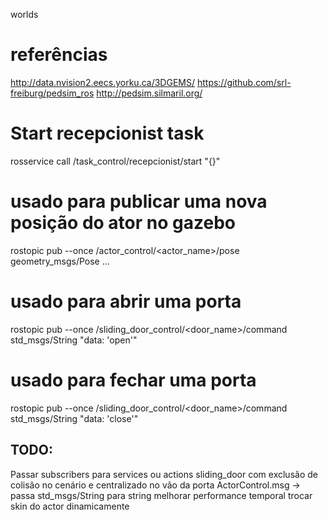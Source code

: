 worlds

# referências
http://data.nvision2.eecs.yorku.ca/3DGEMS/
https://github.com/srl-freiburg/pedsim_ros
http://pedsim.silmaril.org/

<!-- <plugin name="auto_sliding_door_1" filename="libauto_sliding_door.so">
  <door_name>door1</door_name>
</plugin> -->





# Start recepcionist task
rosservice call /task_control/recepcionist/start "{}"

# usado para publicar uma nova posição do ator no gazebo
rostopic pub --once /actor_control/<actor_name>/pose geometry_msgs/Pose ...

# usado para abrir uma porta
rostopic pub --once /sliding_door_control/<door_name>/command std_msgs/String "data: 'open'"

# usado para fechar uma porta
rostopic pub --once /sliding_door_control/<door_name>/command std_msgs/String "data: 'close'"




## TODO:
Passar subscribers para services ou actions
sliding_door com exclusão de colisão no cenário e centralizado no vão da porta
ActorControl.msg -> passa std_msgs/String para string
melhorar performance temporal
trocar skin do actor dinamicamente
